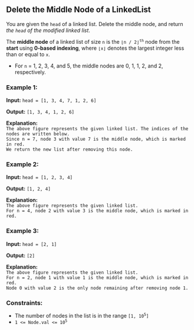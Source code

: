 <h2>Delete the Middle Node of a LinkedList</h2>


<p>You are given the <code>head</code> of a linked list. Delete the middle node, and return <i>the <code>head</code> of 
the modified linked list</i>.</p>

<p>The <b>middle node</b> of a linked list of size <code>n</code> is the <code>⌊n / 2⌋<sup>th</sup></code> node from the 
<b>start</b> using <b>0-based indexing</b>, where <code>⌊x⌋</code> denotes the largest integer less than or equal to <code>x</code>.</p>
<ul>
    <li>For <code>n</code> = 1, 2, 3, 4, and 5, the middle nodes are 0, 1, 1, 2, and 2, respectively.</li>
</ul>


<h3>Example 1:</h3>
<p><b>Input:</b> <code>head = [1, 3, 4, 7, 1, 2, 6]</code></p>
<p><b>Output:</b> <code>[1, 3, 4, 1, 2, 6]</code></p>
<p><b>Explanation:</b><code>
The above figure represents the given linked list. The indices of the nodes are written below.
Since n = 7, node 3 with value 7 is the middle node, which is marked in red.
We return the new list after removing this node.</code></p>

<h3>Example 2:</h3>
<p><b>Input:</b> <code>head = [1, 2, 3, 4]</code></p>
<p><b>Output:</b> <code>[1, 2, 4]</code></p>
<p><b>Explanation:</b><code>
The above figure represents the given linked list.
For n = 4, node 2 with value 3 is the middle node, which is marked in red.</code></p>

<h3>Example 3:</h3>
<p><b>Input:</b> <code>head = [2, 1]</code></p>
<p><b>Output:</b> <code>[2]</code></p>
<p><b>Explanation:</b><code>
The above figure represents the given linked list.
For n = 2, node 1 with value 1 is the middle node, which is marked in red.
Node 0 with value 2 is the only node remaining after removing node 1.</code></p>


<h3>Constraints:</h3>
<ul>
    <li>The number of nodes in the list is in the range <code>[1, 10<sup>5</sup>]</code></li>
    <li><code>1 <= Node.val <= 10<sup>5</sup></code></li>
</ul>